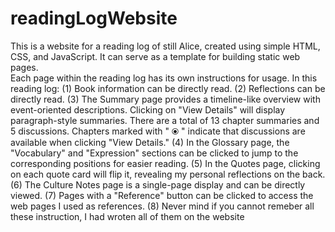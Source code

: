 # readingLogWebsite

This is a website for a reading log of still Alice, created using simple HTML, CSS, and JavaScript. It can serve as a template for building static web pages.
<br>
Each page within the reading log has its own instructions for usage. In this reading log:
(1) Book information can be directly read.
(2) Reflections can be directly read.
(3) The Summary page provides a timeline-like overview with event-oriented descriptions. Clicking on "View Details" will display paragraph-style summaries. There are a total of 13 chapter summaries and 5 discussions. Chapters marked with " ⦿ " indicate that discussions are available when clicking "View Details."
(4) In the Glossary page, the "Vocabulary" and "Expression" sections can be clicked to jump to the corresponding positions for easier reading.
(5) In the Quotes page, clicking on each quote card will flip it, revealing my personal reflections on the back.
(6) The Culture Notes page is a single-page display and can be directly viewed.
(7) Pages with a "Reference" button can be clicked to access the web pages I used as references.
(8) Never mind if you cannot remeber all these instruction, I had wroten all of them on the website
<br>
